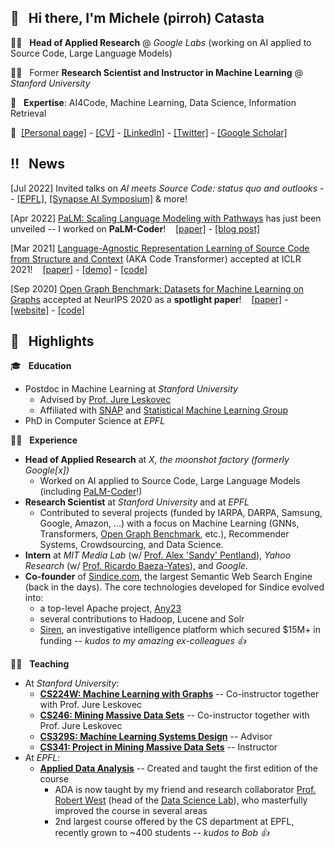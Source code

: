 ## 👋  &nbsp; Hi there, I'm Michele (pirroh) Catasta
👨‍💻 &nbsp; **Head of Applied Research** @ *Google Labs* (working on AI applied to Source Code, Large Language Models)

:man_teacher: &nbsp; Former **Research Scientist and Instructor in Machine Learning** @ *Stanford University*

:telescope: &nbsp; **Expertise**: AI4Code, Machine Learning, Data Science, Information Retrieval

:link:&nbsp;
[[Personal page]](https://pirroh.fyi) - 
[[CV]](https://docs.google.com/viewer?url=https://github.com/pirroh/pirroh/raw/main/CV-MCatasta.pdf) -
[[LinkedIn]](https://linkedin.com/in/pirroh) -
[[Twitter]](https://twitter.com/pirroh) -
[[Google Scholar]](https://scholar.google.com/citations?user=ZxfOSWMAAAAJ&hl=en&oi=ao)

## :bangbang: &nbsp; News
[Jul 2022] Invited talks on *AI meets Source Code: status quo and outlooks* -- [[EPFL]](https://memento.epfl.ch/event/ai-meets-source-code-status-quo-and-outlooks/), [[Synapse AI Symposium]](https://synapsesymposium.ai/) & more!

[Apr 2022] [PaLM: Scaling Language Modeling with Pathways](https://arxiv.org/pdf/2204.02311.pdf) has just been unveiled -- I worked on **PaLM-Coder**! &nbsp;&nbsp;
[[paper]](https://arxiv.org/abs/2204.02311) -
[[blog post]](https://ai.googleblog.com/2022/04/pathways-language-model-palm-scaling-to.html)

[Mar 2021] [Language-Agnostic Representation Learning of Source Code from Structure and Context](https://arxiv.org/pdf/2103.11318.pdf) (AKA Code Transformer) accepted at ICLR 2021! &nbsp;&nbsp;
[[paper]](https://arxiv.org/abs/2103.11318) -
[[demo]](https://www.code-transformer.org) -
[[code]](https://github.com/danielzuegner/code-transformer)

[Sep 2020] [Open Graph Benchmark: Datasets for Machine Learning on Graphs](https://arxiv.org/pdf/2005.00687.pdf) accepted at NeurIPS 2020 as a **spotlight paper**! &nbsp;&nbsp;
[[paper]](https://arxiv.org/abs/2005.00687) -
[[website]](https://ogb.stanford.edu) -
[[code]](https://github.com/snap-stanford/ogb) 

## :flashlight: &nbsp; Highlights	
:mortar_board: &nbsp; **Education**
* Postdoc in Machine Learning at *Stanford University*
  * Advised by [Prof. Jure Leskovec](https://cs.stanford.edu/people/jure/)
  * Affiliated with [SNAP](http://snap.stanford.edu) and [Statistical Machine Learning Group](http://statsml.stanford.edu)
* PhD in Computer Science at *EPFL*

:man_technologist: &nbsp; **Experience**
* **Head of Applied Research** at *X, the moonshot factory (formerly Google[x])*
  * Worked on AI applied to Source Code, Large Language Models (including [PaLM-Coder](https://ai.googleblog.com/2022/04/pathways-language-model-palm-scaling-to.html)!)
* **Research Scientist** at *Stanford University* and at *EPFL*
  * Contributed to several projects (funded by IARPA, DARPA, Samsung, Google, Amazon, ...) with a focus on Machine Learning (GNNs, Transformers, [Open Graph Benchmark](https://ogb.stanford.edu), etc.), Recommender Systems, Crowdsourcing, and Data Science.
* **Intern** at *MIT Media Lab* (w/ [Prof. Alex 'Sandy' Pentland](https://www.media.mit.edu/people/sandy/overview/)), *Yahoo Research* (w/ [Prof. Ricardo Baeza-Yates](http://www.baeza.cl)), and *Google*.
* **Co-founder** of [Sindice.com](http://sindice.com), the largest Semantic Web Search Engine (back in the days). The core technologies developed for Sindice evolved into:
  * a top-level Apache project, [Any23](https://any23.apache.org/index.html)
  * several contributions to Hadoop, Lucene and Solr
  * [Siren](https://siren.io), an investigative intelligence platform which secured $15M+ in funding -- _kudos to my amazing ex-colleagues :+1:_

:man_teacher: &nbsp; **Teaching**
* At *Stanford University*:
  * [**CS224W: Machine Learning with Graphs**](https://cs224w.stanford.edu) -- Co-instructor together with Prof. Jure Leskovec
  * [**CS246: Mining Massive Data Sets**](https://cs246.stanford.edu) -- Co-instructor together with Prof. Jure Leskovec
  * [**CS329S: Machine Learning Systems Design**](https://cs329s.stanford.edu) -- Advisor
  * [**CS341: Project in Mining Massive Data Sets**](https://cs341.stanford.edu) -- Instructor
* At *EPFL*:
  * [**Applied Data Analysis**](https://ada.epfl.ch) -- Created and taught the first edition of the course
    * ADA is now taught by my friend and research collaborator [Prof. Robert West](https://dlab.epfl.ch/people/west/) (head of the [Data Science Lab](https://dlab.epfl.ch)), who masterfully improved the course in several areas
    * 2nd largest course offered by the CS department at EPFL, recently grown to ~400 students -- _kudos to Bob :+1:_
